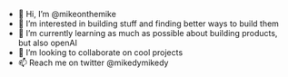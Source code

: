 - 👋 Hi, I’m @mikeonthemike
- 👀 I’m interested in building stuff and finding better ways to build them
- 🌱 I’m currently learning as much as possible about building products, but also openAI
- 💞️ I’m looking to collaborate on cool projects
- 📫 Reach me on twitter @mikedymikedy

<!---
mikeonthemike/mikeonthemike is a ✨ special ✨ repository because its `README.md` (this file) appears on your GitHub profile.
You can click the Preview link to take a look at your changes.
--->
